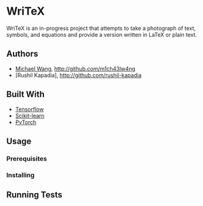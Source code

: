 # WriTeX

WriTeX is an in-progress project that attempts to take a photograph of text, symbols, and equations and provide a version written in LaTeX or plain text.

## Authors
* [Michael Wang](http://m1ch43lw4ng.com), http://github.com/m1ch43lw4ng
* [Rushil Kapadia], http://github.com/rushil-kapadia

## Built With
* [Tensorflow](https://tensorflow.org)
* [Scikit-learn](https://scikit-learn.org/stable/)
* [PyTorch](https://pytorch.org/)

## Usage
### Prerequisites

### Installing


## Running Tests






